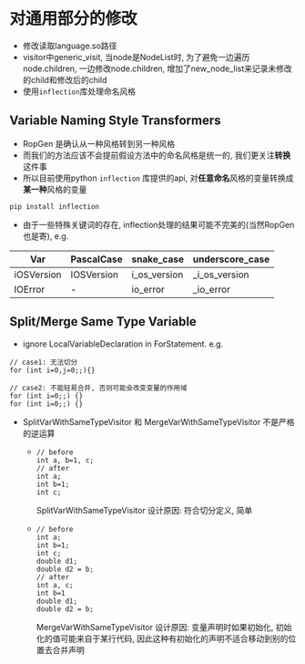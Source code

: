 # 对通用部分的修改
- 修改读取language.so路径
- visitor中generic_visit, 当node是NodeList时, 为了避免一边遍历node.children, 一边修改node.children, 增加了new_node_list来记录未修改的child和修改后的child 
- 使用`inflection`库处理命名风格

## Variable Naming Style Transformers
- RopGen 是确认从一种风格转到另一种风格
- 而我们的方法应该不会提前假设方法中的命名风格是统一的, 我们更关注**转换**这件事
- 所以目前使用python `inflection` 库提供的api, 对**任意命名**风格的变量转换成**某一种**风格的变量

```
pip install inflection
```

- 由于一些特殊关键词的存在, inflection处理的结果可能不完美的(当然RopGen也是寄), e.g.

| Var | PascalCase | snake_case | underscore_case |
| --- | --- | --- | --- |
| iOSVersion | IOSVersion | i_os_version | _i_os_version |
| IOError | -  | io_error | _io_error |

## Split/Merge Same Type Variable
- ignore LocalVariableDeclaration in ForStatement. e.g.
```
// case1: 无法切分
for (int i=0,j=0;;){}

// case2: 不能轻易合并, 否则可能会改变变量的作用域
for (int i=0;;) {}
for (int i=0;;) {}
```

- SplitVarWithSameTypeVisitor 和 MergeVarWithSameTypeVisitor 不是严格的逆运算
  - ```
    // before
    int a, b=1, c;
    // after
    int a;
    int b=1;
    int c;
    ```
    SplitVarWithSameTypeVisitor 设计原因: 符合切分定义, 简单
  - ```
    // before
    int a;
    int b=1;
    int c;
    double d1;
    double d2 = b;
    // after
    int a, c;
    int b=1
    double d1;
    double d2 = b;
    ```
    MergeVarWithSameTypeVisitor 设计原因: 变量声明时如果初始化, 初始化的值可能来自于某行代码, 因此这种有初始化的声明不适合移动到别的位置去合并声明
